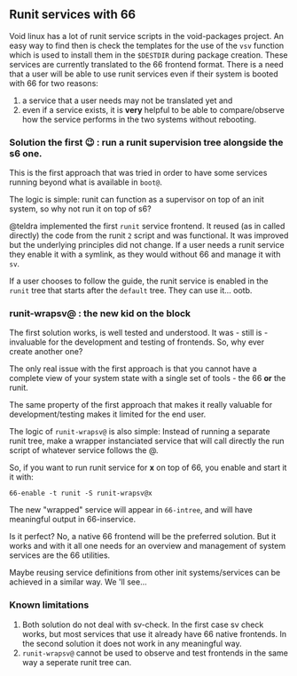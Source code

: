 ## Runit services with 66

Void linux has a lot of runit service scripts in the void-packages project. An easy way to find then is check the templates for the use of the `vsv` function which is used to install them in the `$DESTDIR` during package creation. These services are currently translated to the 66 frontend format. There is a need that a user will be able to use runit services even if their system is booted with 66 for two reasons:

1. a service that a user needs may not be translated yet and
2. even if a service exists, it is **very** helpful to be able to compare/observe how the service performs in the two systems without rebooting.

### Solution the first 😉 : run a runit supervision tree alongside the s6 one.

This is the first approach that was tried in order to have some services running beyond what is available in `boot@`.

The logic is simple: runit can function as a supervisor on top of an init system, so why not run it on top of s6?

@teldra implemented the first `runit` service frontend. It reused (as in called directly) the code from the runit `2` script and was functional. It was improved but the underlying principles did not change. If a user needs a runit service they enable it with a symlink, as they would without 66 and manage it with `sv`.

If a user chooses to follow the guide, the runit service is enabled in the `runit` tree that starts after the `default` tree. They can use it... ootb.

### runit-wrapsv@ : the new kid on the block

The first solution works, is well tested and understood. It was - still is - invaluable for the development and testing of frontends. So, why ever create another one?

The only real issue with the first approach is that you cannot have a complete view of your system state with a single set of tools - the 66 **or** the runit.

The same property of the first approach that makes it really valuable for development/testing makes it limited for the end user. 

The logic of `runit-wrapsv@` is also simple:
Instead of running a separate runit tree, make a wrapper instanciated service that will call directly the run script of whatever service follows the @.

So, if you want to run runit service for **x** on top of 66, you enable and start it it with:

`66-enable -t runit -S runit-wrapsv@x`

The new "wrapped" service will appear in `66-intree`, and will have meaningful output in 66-inservice. 

Is it perfect? No, a native 66 frontend will be the preferred solution. But it works and with it all one needs for an overview and management of system services are the 66 utilities.

Maybe reusing service definitions from other init systems/services can be achieved in a similar way. We 'll see...

### Known limitations

1. Both solution do not deal with sv-check. In the first case sv check works, but most services that use it already have 66 native frontends. In the second solution it does not work in any meaningful way.
2. `runit-wrapsv@` cannot be used to observe and test frontends in the same way a seperate runit tree can.
